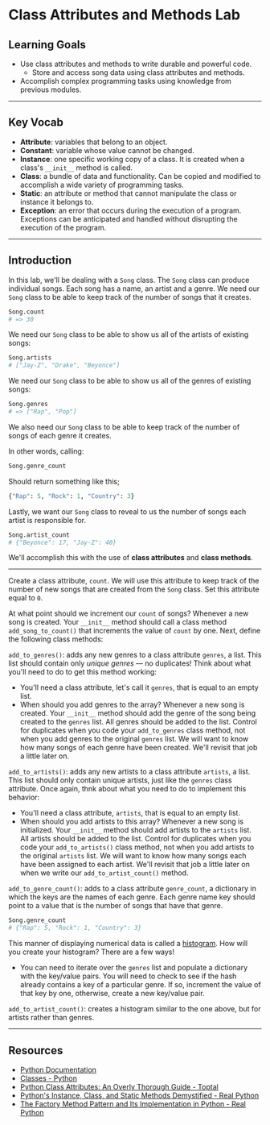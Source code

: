 # Class Attributes and Methods Lab

## Learning Goals

- Use class attributes and methods to write durable and powerful code.
  - Store and access song data using class attributes and methods.
- Accomplish complex programming tasks using knowledge from previous modules.

***

## Key Vocab

- **Attribute**: variables that belong to an object.
- **Constant**: variable whose value cannot be changed.
- **Instance**: one specific working copy of a class. It is created when a
  class's `__init__` method is called.
- **Class**: a bundle of data and functionality. Can be copied and modified to
  accomplish a wide variety of programming tasks.
- **Static**: an attribute or method that cannot manipulate the class or
  instance it belongs to.
- **Exception**: an error that occurs during the execution of a program.
  Exceptions can be anticipated and handled without disrupting the execution of
  the program.

***

## Introduction

In this lab, we'll be dealing with a `Song` class. The `Song` class can produce
individual songs. Each song has a name, an artist and a genre. We need our
`Song` class to be able to keep track of the number of songs that it creates.

```py
Song.count
# => 30
```

We need our `Song` class to be able to show us all of the artists of existing
songs:

```py
Song.artists
# ["Jay-Z", "Drake", "Beyonce"]
```

We need our `Song` class to be able to show us all of the genres of existing
songs:

```py
Song.genres
# => ["Rap", "Pop"]
```

We also need our `Song` class to be able to keep track of the number of songs of
each genre it creates.

In other words, calling:

```py
Song.genre_count
```

Should return something like this;

```py
{"Rap": 5, "Rock": 1, "Country": 3}
```

Lastly, we want our `Song` class to reveal to us the number of songs each artist
is responsible for.

```py
Song.artist_count
# {"Beyonce": 17, "Jay-Z": 40}
```

We'll accomplish this with the use of **class attributes** and **class
methods**.

***
Create a class attribute, `count`. We will use this attribute to keep track of
the number of new songs that are created from the `Song` class. Set this
attribute equal to `0`.

At what point should we increment our `count` of songs? Whenever a new song is
created. Your `__init__` method should call a class method
`add_song_to_count()` that increments the value of `count` by one.
Next, define the following class methods:

`add_to_genres()`: adds any new genres to a class attribute `genres`, a
list. This list should contain only _unique genres_ — no duplicates! Think
about what you'll need to do to get this method working:

- You'll need a class attribute, let's call it `genres`, that is equal to an
  empty list.
- When should you add genres to the array? Whenever a new song is created.
  Your `__init__` method should add the genre of the song being created to
  the `genres` list. All genres should be added to the list. Control for
  duplicates when you code your `add_to_genres` class method, not when you add
  genres to the original `genres` list. We will want to know how many songs
  of each genre have been created. We'll revisit that job a little later on.

`add_to_artists()`: adds any new artists to a class attribute `artists`, a
list. This list should only contain unique artists, just like the `genres`
class attribute. Once again, thnk about what you need to do to implement this
behavior:

- You'll need a class attribute, `artists`, that is equal to an empty list.
- When should you add artists to this array? Whenever a new song is
  initialized. Your `__init__` method should add artists to the `artists`
  list. All artists should be added to the list. Control for duplicates when
  you code your `add_to_artists()` class method, not when you add artists to
  the original `artists` list. We will want to know how many songs each have
  been assigned to each artist. We'll revisit that job a little later on when
  we write our `add_to_artist_count()` method.

`add_to_genre_count()`: adds to a class attribute `genre_count`, a dictionary
in which the keys are the names of each genre. Each genre name key should point
to a value that is the number of songs that have that genre.

```py
Song.genre_count
# {"Rap": 5, "Rock": 1, "Country": 3}
```

This manner of displaying numerical data is called a
[histogram](https://en.wikipedia.org/wiki/Histogram). How will you create your
histogram? There are a few ways!

- You can need to iterate over the `genres` list and populate a dictionary with
  the key/value pairs. You will need to check to see if the hash already
  contains a key of a particular genre. If so, increment the value of that key
  by one, otherwise, create a new key/value pair.

`add_to_artist_count()`: creates a histogram similar to the one above, but for
artists rather than genres.

***

## Resources

- [Python Documentation](https://docs.python.org/3/)
- [Classes - Python](https://docs.python.org/3/)
- [Python Class Attributes: An Overly Thorough Guide - Toptal](https://www.toptal.com/python/python-class-attributes-an-overly-thorough-guide)
- [Python's Instance, Class, and Static Methods Demystified - Real Python](https://realpython.com/instance-class-and-static-methods-demystified/)
- [The Factory Method Pattern and Its Implementation in Python - Real Python](https://realpython.com/factory-method-python/)
